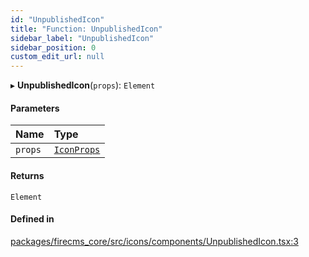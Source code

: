 ```yaml
---
id: "UnpublishedIcon"
title: "Function: UnpublishedIcon"
sidebar_label: "UnpublishedIcon"
sidebar_position: 0
custom_edit_url: null
---
```


▸ **UnpublishedIcon**(`props`): `Element`

#### Parameters

| Name | Type |
| :------ | :------ |
| `props` | [`IconProps`](../types/IconProps.md) |

#### Returns

`Element`

#### Defined in

[packages/firecms_core/src/icons/components/UnpublishedIcon.tsx:3](https://github.com/FireCMSco/firecms/blob/d45f3739/packages/firecms_core/src/icons/components/UnpublishedIcon.tsx#L3)
